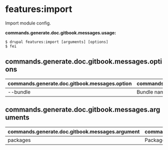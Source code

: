 # features:import
Import module config.

**commands.generate.doc.gitbook.messages.usage:**
```
$ drupal features:import [arguments] [options]
$ fei
```

## commands.generate.doc.gitbook.messages.options
commands.generate.doc.gitbook.messages.option | commands.generate.doc.gitbook.messages.details
-------|-------------
--bundle | Bundle name

## commands.generate.doc.gitbook.messages.arguments
commands.generate.doc.gitbook.messages.argument | commands.generate.doc.gitbook.messages.details
---------|-------------
packages | Package name
